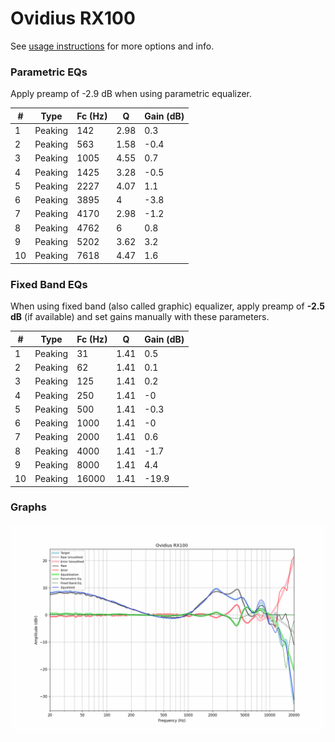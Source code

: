 # Ovidius RX100
See [usage instructions](https://github.com/jaakkopasanen/AutoEq#usage) for more options and info.

### Parametric EQs
Apply preamp of -2.9 dB when using parametric equalizer.

|   # | Type    |   Fc (Hz) |    Q |   Gain (dB) |
|-----|---------|-----------|------|-------------|
|   1 | Peaking |       142 | 2.98 |         0.3 |
|   2 | Peaking |       563 | 1.58 |        -0.4 |
|   3 | Peaking |      1005 | 4.55 |         0.7 |
|   4 | Peaking |      1425 | 3.28 |        -0.5 |
|   5 | Peaking |      2227 | 4.07 |         1.1 |
|   6 | Peaking |      3895 | 4    |        -3.8 |
|   7 | Peaking |      4170 | 2.98 |        -1.2 |
|   8 | Peaking |      4762 | 6    |         0.8 |
|   9 | Peaking |      5202 | 3.62 |         3.2 |
|  10 | Peaking |      7618 | 4.47 |         1.6 |

### Fixed Band EQs
When using fixed band (also called graphic) equalizer, apply preamp of **-2.5 dB** (if available) and set gains manually with these parameters.

|   # | Type    |   Fc (Hz) |    Q |   Gain (dB) |
|-----|---------|-----------|------|-------------|
|   1 | Peaking |        31 | 1.41 |         0.5 |
|   2 | Peaking |        62 | 1.41 |         0.1 |
|   3 | Peaking |       125 | 1.41 |         0.2 |
|   4 | Peaking |       250 | 1.41 |        -0   |
|   5 | Peaking |       500 | 1.41 |        -0.3 |
|   6 | Peaking |      1000 | 1.41 |        -0   |
|   7 | Peaking |      2000 | 1.41 |         0.6 |
|   8 | Peaking |      4000 | 1.41 |        -1.7 |
|   9 | Peaking |      8000 | 1.41 |         4.4 |
|  10 | Peaking |     16000 | 1.41 |       -19.9 |

### Graphs
![](./Ovidius%20RX100.png)
